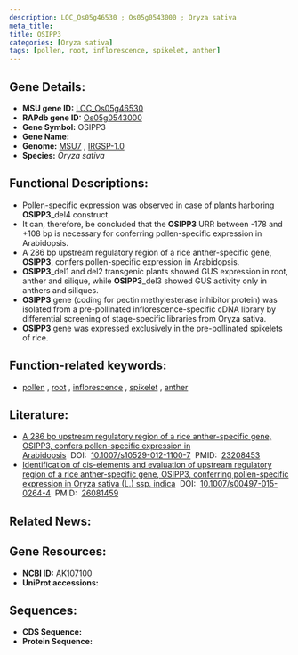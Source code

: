 ```yaml
---
description: LOC_Os05g46530 ; Os05g0543000 ; Oryza sativa
meta_title:
title: OSIPP3
categories: [Oryza sativa]
tags: [pollen, root, inflorescence, spikelet, anther]
---
```


## Gene Details:
- **MSU gene ID:** [LOC_Os05g46530](http://rice.uga.edu/cgi-bin/ORF_infopage.cgi?orf=LOC_Os05g46530)  
- **RAPdb gene ID:** [Os05g0543000](https://rapdb.dna.affrc.go.jp/locus/?name=Os05g0543000)  
- **Gene Symbol:** OSIPP3
- **Gene Name:**
- **Genome:**  [MSU7](http://rice.uga.edu/)&nbsp;,&nbsp;[IRGSP-1.0](https://rapdb.dna.affrc.go.jp/download/irgsp1.html)
- **Species:** *Oryza sativa*

## Functional Descriptions:
   - Pollen-specific expression was observed in case of plants harboring **OSIPP3**_del4 construct.
   - It can, therefore, be concluded that the **OSIPP3** URR between -178 and +108 bp is necessary for conferring pollen-specific expression in Arabidopsis.
   - A 286 bp upstream regulatory region of a rice anther-specific gene, **OSIPP3**, confers pollen-specific expression in Arabidopsis.
   - **OSIPP3**_del1 and del2 transgenic plants showed GUS expression in root, anther and silique, while **OSIPP3**_del3 showed GUS activity only in anthers and siliques.
   - **OSIPP3** gene (coding for pectin methylesterase inhibitor protein) was isolated from a pre-pollinated inflorescence-specific cDNA library by differential screening of stage-specific libraries from Oryza sativa.
   - **OSIPP3** gene was expressed exclusively in the pre-pollinated spikelets of rice.

## Function-related keywords:
   - [pollen](/tags/pollen/)&nbsp;,&nbsp;[root](/tags/root/)&nbsp;,&nbsp;[inflorescence](/tags/inflorescence/)&nbsp;,&nbsp;[spikelet](/tags/spikelet/)&nbsp;,&nbsp;[anther](/tags/anther/)

## Literature:
   - [A 286 bp upstream regulatory region of a rice anther-specific gene, OSIPP3, confers pollen-specific expression in Arabidopsis](https://www.doi.org/10.1007/s10529-012-1100-7)&nbsp;&nbsp;DOI:&nbsp;&nbsp;[10.1007/s10529-012-1100-7](https://www.doi.org/10.1007/s10529-012-1100-7)&nbsp;&nbsp;PMID:&nbsp;&nbsp;[23208453](https://pubmed.ncbi.nlm.nih.gov/23208453/)
   - [Identification of cis-elements and evaluation of upstream regulatory region of a rice anther-specific gene, OSIPP3, conferring pollen-specific expression in Oryza sativa (L.) ssp. indica](https://www.doi.org/10.1007/s00497-015-0264-4)&nbsp;&nbsp;DOI:&nbsp;&nbsp;[10.1007/s00497-015-0264-4](https://www.doi.org/10.1007/s00497-015-0264-4)&nbsp;&nbsp;PMID:&nbsp;&nbsp;[26081459](https://pubmed.ncbi.nlm.nih.gov/26081459/)

## Related News:

## Gene Resources:
- **NCBI ID:**  [AK107100](http://www.ncbi.nlm.nih.gov/nuccore/AK107100)
- **UniProt accessions:** [](https://www.uniprot.org/uniprotkb//entry)

## Sequences:
- **CDS Sequence:**
- **Protein Sequence:**
